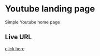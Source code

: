 
# Youtube landing page

Simple Youtube home page


## Live URL

[click here](https://rohithreddy009.github.io/simple-youtube/)


    
